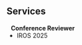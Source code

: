 ## Services

<h4 style="margin:0 10px 0;">Conference Reviewer</h4>
<ul style="margin:0 0 5px;">
  <li>IROS 2025</li>
  <li style="display:none;">CVPR, ECCV, AAAI, ICLR</li>
  <li style="display:none;">SIGGRAPH Asia, NeurIPSW</li>
</ul>

<h4 style="margin:0 10px 0; display:none;">Journal Reviewers</h4>
<ul style="margin:0 0 20px; display:none;">
  <li>IJCV, CVIU</li>
</ul>